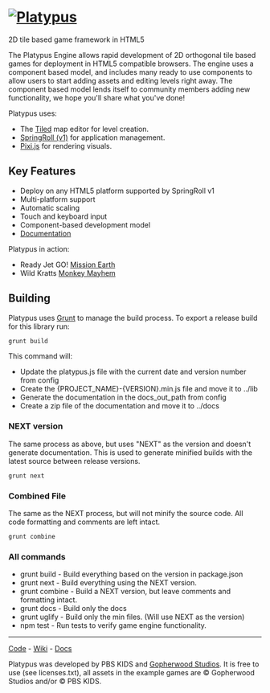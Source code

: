 [![Platypus](http://platypus.gopherwoodstudios.com/assets/platypus-title.png)](https://github.com/PBS-KIDS/Platypus)
========

2D tile based game framework in HTML5

The Platypus Engine allows rapid development of 2D orthogonal tile based games for deployment in HTML5 compatible browsers. The engine uses a component based model, and includes many ready to use components to allow users to start adding assets and editing levels right away. The component based model lends itself to community members adding new functionality, we hope you'll share what you've done!

Platypus uses:

 * The [Tiled](http://www.mapeditor.org/) map editor for level creation.
 * [SpringRoll (v1)](http://springroll.io) for application management.
 * [Pixi.js](http://www.pixijs.com/) for rendering visuals.

## Key Features

* Deploy on any HTML5 platform supported by SpringRoll v1
* Multi-platform support
* Automatic scaling
* Touch and keyboard input
* Component-based development model
* [Documentation](https://github.com/PBS-KIDS/Platypus/wiki)

Platypus in action:
* Ready Jet GO! [Mission Earth](https://pbskids.org/readyjetgo/games/mission/index.html)
* Wild Kratts [Monkey Mayhem](http://pbskids.org/wildkratts/games/monkey-mayhem/)

## Building
Platypus uses [Grunt](http://gruntjs.com/) to manage the build process. To export a release build for this library run:

    grunt build

This command will:

* Update the platypus.js file with the current date and version number from config
* Create the {PROJECT_NAME}-{VERSION}.min.js file and move it to ../lib
* Generate the documentation in the docs_out_path from config
* Create a zip file of the documentation and move it to ../docs

### NEXT version

The same process as above, but uses "NEXT" as the version and doesn't generate documentation. This is used to generate minified builds with the latest source between release versions.

	grunt next

### Combined File

The same as the NEXT process, but will not minify the source code. All code formatting and comments are left intact.

	grunt combine


### All commands

* grunt build -  Build everything based on the version in package.json
* grunt next - Build everything using the NEXT version.
* grunt combine - Build a NEXT version, but leave comments and formatting intact.
* grunt docs - Build only the docs
* grunt uglify - Build only the min files. (Will use NEXT as the version)
* npm test - Run tests to verify game engine functionality.

***
[Code](https://github.com/PBS-KIDS/Platypus/) - [Wiki](https://github.com/PBS-KIDS/Platypus/wiki/) - [Docs](http://gopherwood.github.io/Platypus/)

Platypus was developed by PBS KIDS and [Gopherwood Studios](http://gopherwoodstudios.com/). It is free to use (see licenses.txt), all assets in the example games are © Gopherwood Studios and/or © PBS KIDS.
